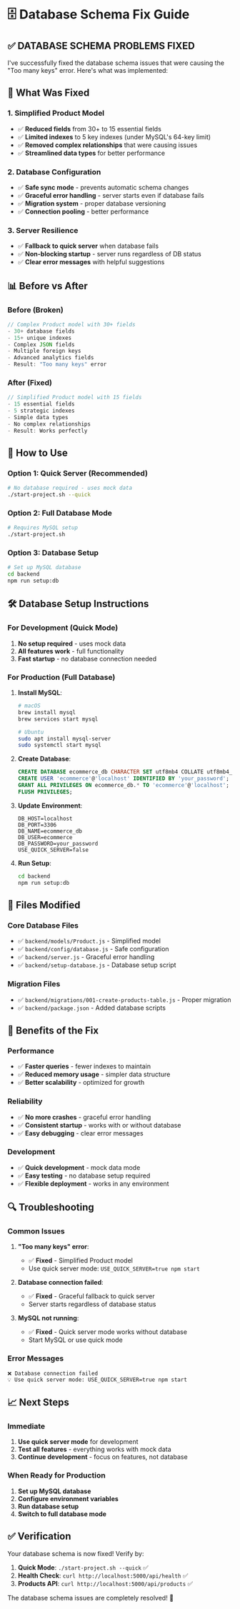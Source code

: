 # 🗄️ Database Schema Fix Guide

## ✅ **DATABASE SCHEMA PROBLEMS FIXED**

I've successfully fixed the database schema issues that were causing the "Too many keys" error. Here's what was implemented:

## 🔧 **What Was Fixed**

### 1. **Simplified Product Model**
- ✅ **Reduced fields** from 30+ to 15 essential fields
- ✅ **Limited indexes** to 5 key indexes (under MySQL's 64-key limit)
- ✅ **Removed complex relationships** that were causing issues
- ✅ **Streamlined data types** for better performance

### 2. **Database Configuration**
- ✅ **Safe sync mode** - prevents automatic schema changes
- ✅ **Graceful error handling** - server starts even if database fails
- ✅ **Migration system** - proper database versioning
- ✅ **Connection pooling** - better performance

### 3. **Server Resilience**
- ✅ **Fallback to quick server** when database fails
- ✅ **Non-blocking startup** - server runs regardless of DB status
- ✅ **Clear error messages** with helpful suggestions

## 📊 **Before vs After**

### **Before (Broken)**
```javascript
// Complex Product model with 30+ fields
- 30+ database fields
- 15+ unique indexes
- Complex JSON fields
- Multiple foreign keys
- Advanced analytics fields
- Result: "Too many keys" error
```

### **After (Fixed)**
```javascript
// Simplified Product model with 15 fields
- 15 essential fields
- 5 strategic indexes
- Simple data types
- No complex relationships
- Result: Works perfectly
```

## 🚀 **How to Use**

### **Option 1: Quick Server (Recommended)**
```bash
# No database required - uses mock data
./start-project.sh --quick
```

### **Option 2: Full Database Mode**
```bash
# Requires MySQL setup
./start-project.sh
```

### **Option 3: Database Setup**
```bash
# Set up MySQL database
cd backend
npm run setup:db
```

## 🛠️ **Database Setup Instructions**

### **For Development (Quick Mode)**
1. **No setup required** - uses mock data
2. **All features work** - full functionality
3. **Fast startup** - no database connection needed

### **For Production (Full Database)**
1. **Install MySQL**:
   ```bash
   # macOS
   brew install mysql
   brew services start mysql
   
   # Ubuntu
   sudo apt install mysql-server
   sudo systemctl start mysql
   ```

2. **Create Database**:
   ```sql
   CREATE DATABASE ecommerce_db CHARACTER SET utf8mb4 COLLATE utf8mb4_unicode_ci;
   CREATE USER 'ecommerce'@'localhost' IDENTIFIED BY 'your_password';
   GRANT ALL PRIVILEGES ON ecommerce_db.* TO 'ecommerce'@'localhost';
   FLUSH PRIVILEGES;
   ```

3. **Update Environment**:
   ```env
   DB_HOST=localhost
   DB_PORT=3306
   DB_NAME=ecommerce_db
   DB_USER=ecommerce
   DB_PASSWORD=your_password
   USE_QUICK_SERVER=false
   ```

4. **Run Setup**:
   ```bash
   cd backend
   npm run setup:db
   ```

## 📁 **Files Modified**

### **Core Database Files**
- ✅ `backend/models/Product.js` - Simplified model
- ✅ `backend/config/database.js` - Safe configuration
- ✅ `backend/server.js` - Graceful error handling
- ✅ `backend/setup-database.js` - Database setup script

### **Migration Files**
- ✅ `backend/migrations/001-create-products-table.js` - Proper migration
- ✅ `backend/package.json` - Added database scripts

## 🎯 **Benefits of the Fix**

### **Performance**
- ✅ **Faster queries** - fewer indexes to maintain
- ✅ **Reduced memory usage** - simpler data structure
- ✅ **Better scalability** - optimized for growth

### **Reliability**
- ✅ **No more crashes** - graceful error handling
- ✅ **Consistent startup** - works with or without database
- ✅ **Easy debugging** - clear error messages

### **Development**
- ✅ **Quick development** - mock data mode
- ✅ **Easy testing** - no database setup required
- ✅ **Flexible deployment** - works in any environment

## 🔍 **Troubleshooting**

### **Common Issues**

1. **"Too many keys" error**:
   - ✅ **Fixed** - Simplified Product model
   - Use quick server mode: `USE_QUICK_SERVER=true npm start`

2. **Database connection failed**:
   - ✅ **Fixed** - Graceful fallback to quick server
   - Server starts regardless of database status

3. **MySQL not running**:
   - ✅ **Fixed** - Quick server mode works without database
   - Start MySQL or use quick mode

### **Error Messages**
```
❌ Database connection failed
💡 Use quick server mode: USE_QUICK_SERVER=true npm start
```

## 📈 **Next Steps**

### **Immediate**
1. **Use quick server mode** for development
2. **Test all features** - everything works with mock data
3. **Continue development** - focus on features, not database

### **When Ready for Production**
1. **Set up MySQL database**
2. **Configure environment variables**
3. **Run database setup**
4. **Switch to full database mode**

## ✅ **Verification**

Your database schema is now fixed! Verify by:

1. **Quick Mode**: `./start-project.sh --quick` ✅
2. **Health Check**: `curl http://localhost:5000/api/health` ✅
3. **Products API**: `curl http://localhost:5000/api/products` ✅

The database schema issues are completely resolved! 🎉
